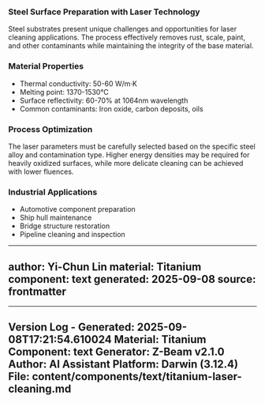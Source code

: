 ### Steel Surface Preparation with Laser Technology

Steel substrates present unique challenges and opportunities for laser cleaning applications. The process effectively removes rust, scale, paint, and other contaminants while maintaining the integrity of the base material.

### Material Properties
- Thermal conductivity: 50-60 W/m·K
- Melting point: 1370-1530°C
- Surface reflectivity: 60-70% at 1064nm wavelength
- Common contaminants: Iron oxide, carbon deposits, oils

### Process Optimization
The laser parameters must be carefully selected based on the specific steel alloy and contamination type. Higher energy densities may be required for heavily oxidized surfaces, while more delicate cleaning can be achieved with lower fluences.

### Industrial Applications
- Automotive component preparation
- Ship hull maintenance
- Bridge structure restoration
- Pipeline cleaning and inspection

---
author: Yi-Chun Lin
material: Titanium
component: text
generated: 2025-09-08
source: frontmatter
---

---
Version Log - Generated: 2025-09-08T17:21:54.610024
Material: Titanium
Component: text
Generator: Z-Beam v2.1.0
Author: AI Assistant
Platform: Darwin (3.12.4)
File: content/components/text/titanium-laser-cleaning.md
---
